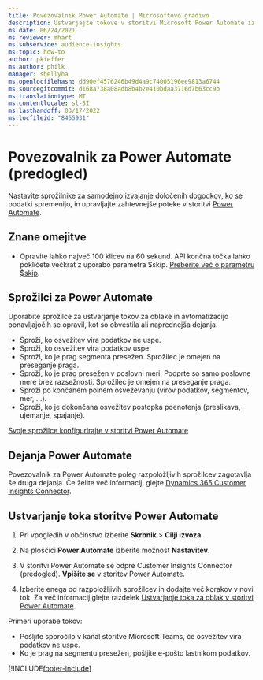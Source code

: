 ```yaml
---
title: Povezovalnik Power Automate | Microsoftovo gradivo
description: Ustvarjajte tokove v storitvi Microsoft Power Automate iz storitve Dynamics 365 Customer Insights.
ms.date: 06/24/2021
ms.reviewer: mhart
ms.subservice: audience-insights
ms.topic: how-to
author: pkieffer
ms.author: philk
manager: shellyha
ms.openlocfilehash: dd90ef4576246b49d4a9c74005196ee9813a6744
ms.sourcegitcommit: d168a738a08adb8b4b2e410bdaa3716d7b63cc9b
ms.translationtype: MT
ms.contentlocale: sl-SI
ms.lasthandoff: 03/17/2022
ms.locfileid: "8455931"
---
```

# <a name="power-automate-connector-preview"></a>Povezovalnik za Power Automate (predogled)

Nastavite sprožilnike za samodejno izvajanje določenih dogodkov, ko se podatki spremenijo, in upravljajte zahtevnejše poteke v storitvi [Power Automate](https://flow.microsoft.com/).

## <a name="known-limitations"></a>Znane omejitve

- Opravite lahko največ 100 klicev na 60 sekund. API končna točka lahko pokličete večkrat z uporabo parametra $skip. [Preberite več o parametru $skip](/connectors/customerinsights/#get-items-from-an-entity).

## <a name="power-automate-triggers"></a>Sprožilci za Power Automate

Uporabite sprožilce za ustvarjanje tokov za oblake in avtomatizacijo ponavljajočih se opravil, kot so obvestila ali naprednejša dejanja. 

- Sproži, ko osvežitev vira podatkov ne uspe. 
- Sproži, ko osvežitev vira podatkov uspe.
- Sproži, ko je prag segmenta presežen. Sprožilec je omejen na preseganje praga.
- Sproži, ko je prag presežen v poslovni meri. Podprte so samo poslovne mere brez razsežnosti. Sprožilec je omejen na preseganje praga.
- Sproži po končanem polnem osveževanju (virov podatkov, segmentov, mer, ...).
- Sproži, ko je dokončana osvežitev postopka poenotenja (preslikava, ujemanje, spajanje).

[Svoje sprožilce konfigurirajte v storitvi Power Automate](https://flow.microsoft.com/connectors/shared_customerinsights/dynamics-365-customer-insights-connector/)

## <a name="power-automate-actions"></a>Dejanja Power Automate

Povezovalnik za Power Automate poleg razpoložljivih sprožilcev zagotavlja še druga dejanja. Če želite več informacij, glejte [Dynamics 365 Customer Insights Connector](/connectors/customerinsights/).

## <a name="create-a-power-automate-flow"></a>Ustvarjanje toka storitve Power Automate

1. Pri vpogledih v občinstvo izberite **Skrbnik** > **Cilji izvoza**.

1. Na ploščici **Power Automate** izberite možnost **Nastavitev**.

1. V storitvi Power Automate se odpre Customer Insights Connector (predogled). **Vpišite se** v storitev Power Automate.

1. Izberite enega od razpoložljivih sprožilcev in dodajte več korakov v novi tok. Za več informacij glejte razdelek [Ustvarjanje toka za oblak v storitvi Power Automate](/power-automate/get-started-logic-flow).

Primeri uporabe tokov: 
- Pošljite sporočilo v kanal storitve Microsoft Teams, če osvežitev vira podatkov ne uspe. 
- Ko je prag na segmentu presežen, pošljite e-pošto lastnikom podatkov.



[!INCLUDE[footer-include](../includes/footer-banner.md)]
